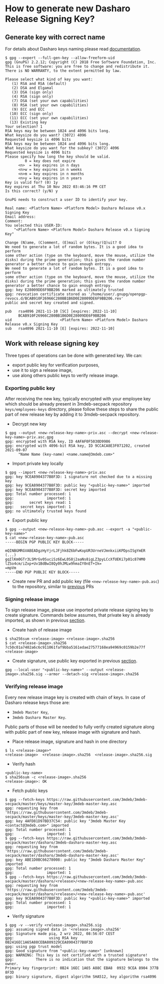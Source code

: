 # How to generate new Dasharo Release Signing Key?

## Generate key with correct name

For details about Dasharo keys naming please read
[documentation](https://docs.dasharo.com/dev-proc/versioning/#signing-keys).

```shell
$ gpg --expert --full-gen-key --allow-freeform-uid
gpg (GnuPG) 2.2.12; Copyright (C) 2018 Free Software Foundation, Inc.
This is free software: you are free to change and redistribute it.
There is NO WARRANTY, to the extent permitted by law.

Please select what kind of key you want:
   (1) RSA and RSA (default)
   (2) DSA and Elgamal
   (3) DSA (sign only)
   (4) RSA (sign only)
   (7) DSA (set your own capabilities)
   (8) RSA (set your own capabilities)
   (9) ECC and ECC
  (10) ECC (sign only)
  (11) ECC (set your own capabilities)
  (13) Existing key
Your selection? 1
RSA keys may be between 1024 and 4096 bits long.
What keysize do you want? (3072) 4096
Requested keysize is 4096 bits
RSA keys may be between 1024 and 4096 bits long.
What keysize do you want for the subkey? (3072) 4096
Requested keysize is 4096 bits
Please specify how long the key should be valid.
         0 = key does not expire
      <n>  = key expires in n days
      <n>w = key expires in n weeks
      <n>m = key expires in n months
      <n>y = key expires in n years
Key is valid for? (0) 1y
Key expires at Thu 10 Nov 2022 03:46:16 PM CET
Is this correct? (y/N) y

GnuPG needs to construct a user ID to identify your key.

Real name: <Platform Name> <Platform Model> Dasharo Release v0.x Signing Key
Email address:
Comment:
You selected this USER-ID:
    "<Platform Name> <Platform Model> Dasharo Release v0.x Signing Key"

Change (N)ame, (C)omment, (E)mail or (O)kay/(Q)uit? O
We need to generate a lot of random bytes. It is a good idea to perform
some other action (type on the keyboard, move the mouse, utilize the
disks) during the prime generation; this gives the random number
generator a better chance to gain enough entropy.
We need to generate a lot of random bytes. It is a good idea to perform
some other action (type on the keyboard, move the mouse, utilize the
disks) during the prime generation; this gives the random number
generator a better chance to gain enough entropy.
gpg: key E28009DE6F9BB206 marked as ultimately trusted
gpg: revocation certificate stored as '/home/user/.gnupg/openpgp-revocs.d/BCAB910F26966C280BB1B6D0E28009DE6F9BB206.rev'
public and secret key created and signed.

pub   rsa4096 2021-11-10 [SC] [expires: 2022-11-10]
      BCAB910F26966C280BB1B6D0E28009DE6F9BB206
uid                      <Platform Name> <Platform Model> Dasharo Release v0.x Signing Key
sub   rsa4096 2021-11-10 [E] [expires: 2022-11-10]
```

## Work with release signing key

Three types of operations can be done with generated key. We can:

* export public key for verification purposes,
* use it to sign a release image,
* use along others public keys to verify release image.

### Exporting public key

After receiving the new key, typically encrypted with your employee key which
should be already present in 3mdeb-secpack repository `keys/employees-keys`
directory, please follow these steps to share the public part of new release key
by adding it to 3mdeb-secpack repository.

* Decrypt new key

```shell
$ gpg --output <new-release-key-name>-priv.asc --decrypt <new-release-key-name>-priv.asc.gpg
gpg: encrypted with RSA key, ID 4AFAF0F5030D9986
gpg: encrypted with 4096-bit RSA key, ID 9CCACA8E3F071202, created 2021-09-07
      "Name Name (key-name) <name.name@3mdeb.com>"
```

* Import private key locally

```shell
$ gpg --import <new-release-key-name>-priv.asc
gpg: key 9CEA8904377B8F3D: 1 signature not checked due to a missing key
gpg: key 9CEA8904377B8F3D: public key "<public-key-name>" imported
gpg: key 9CEA8904377B8F3D: secret key imported
gpg: Total number processed: 1
gpg:               imported: 1
gpg:       secret keys read: 1
gpg:   secret keys imported: 1
gpg: no ultimately trusted keys found
```

* Export public key

```shell
$ gpg --output <new-release-key-name>-pub.asc --export -a "<public-key-name>"
$ cat <new-release-key-name>-pub.asc
-----BEGIN PGP PUBLIC KEY BLOCK-----

mQINBGMRGVABEADgzHyYjrLJFjhk8Z6bFwKopUR3UrneVJmnkxiiKPDpsISgYmER
(...)
gqIlKm0GTr3LSMrGv0SuciSz6EwL0S8j2aaNs8igLZ3pyLCcXfUEKi7p01c87HM0
lZSo4cm/iZxp+Uv1BdBwI8Qy0hJMLw9hmaIY0nET+Ik=
=mpVm
-----END PGP PUBLIC KEY BLOCK-----
```

* Create new PR and add public key (file `<new-release-key-name>-pub.asc`) to
  the repository, similar to
  [previous](https://github.com/3mdeb/3mdeb-secpack/pull/63) PRs

### Signing release image

To sign release image, please use imported private release signing key to create
signature. Commands below assumes, that private key is already imported, as
shown in previous [section](#exporting-public-key).

* Create hash of release image

```shell
$ sha256sum <release-image> <release-image>.sha256
$ cat <release-image>.sha256
7c50c01a7402a6c6c911061faf9bba5161edae27577168ea94969c0159b2e77f    <release-image>
```

* Create signature, use public key exported in previous
  [section](#exporting-public-key).

```shell
gpg --local-user "<public-key-name>" --output <release-image>.sha256.sig --armor --detach-sig <release-image>.sha256
```

### Verifying release image

Every new release image key is created with chain of keys. In case of Dasharo
release keys those are:

* `3mdeb Master Key`,
* `3mdeb Dasharo Master Key`.

Public parts of those will be needed to fully verify created signature along
with public part of new key, release image with signature and hash.

* Place release image, signature and hash in one directory

```shell
$ ls <release-image>*
<release-image>  <release-image>.sha256  <release-image>.sha256.sig
```

* Verify hash

```shell
<public-key-name>
$ sha256sum -c <release-image>.sha256
<release-image>: OK
```

* Fetch public keys

```shell
$ gpg --fetch-keys https://raw.githubusercontent.com/3mdeb/3mdeb-secpack/master/keys/master-key/3mdeb-master-key.asc
gpg: requesting key from 'https://raw.githubusercontent.com/3mdeb/3mdeb-secpack/master/keys/master-key/3mdeb-master-key.asc'
gpg: key 4AFD81D97BD37C54: public key "3mdeb Master Key <contact@3mdeb.com>" imported
gpg: Total number processed: 1
gpg:               imported: 1
$ gpg --fetch-keys https://raw.githubusercontent.com/3mdeb/3mdeb-secpack/master/dasharo/3mdeb-dasharo-master-key.asc
gpg: requesting key from 'https://raw.githubusercontent.com/3mdeb/3mdeb-secpack/master/dasharo/3mdeb-dasharo-master-key.asc'
gpg: key ABE1D0BC66278008: public key "3mdeb Dasharo Master Key" imported
gpg: Total number processed: 1
gpg:               imported: 1
$ gpg --fetch-keys https://raw.githubusercontent.com/3mdeb/3mdeb-secpack/master/dasharo/<release>/<new-release-key-name>-pub.asc
gpg: requesting key from 'https://raw.githubusercontent.com/3mdeb/3mdeb-secpack/master/dasharo/<release>/<new-release-key-name>-pub.asc'
gpg: key 9CEA8904377B8F3D: public key "<public-key-name>" imported
gpg: Total number processed: 1
gpg:               imported: 1
```

* Verify signature

```shell
$ gpg -v --verify <release-image>.sha256.sig
gpg: assuming signed data in '<release-image>.sha256'
gpg: Signature made pią, 2 wrz 2022, 08:56:07 CEST
gpg:                using RSA key 0B2416EC1A65A88CEBA809329CEA8904377B8F3D
gpg: using pgp trust model
gpg: Good signature from "<public-key-name>" [unknown]
gpg: WARNING: This key is not certified with a trusted signature!
gpg:          There is no indication that the signature belongs to the owner.
Primary key fingerprint: 0B24 16EC 1A65 A88C EBA8  0932 9CEA 8904 377B 8F3D
gpg: binary signature, digest algorithm SHA512, key algorithm rsa4096
```
